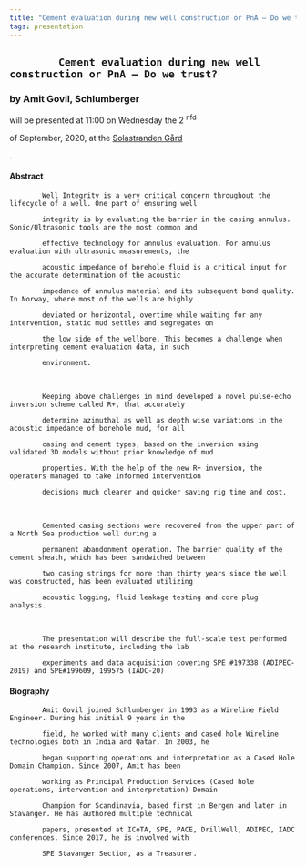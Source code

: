 ```yaml
---
title: "Cement evaluation during new well construction or PnA – Do we trust?"
tags: presentation 
---
```



      
<h2>


            Cement evaluation during new well construction or PnA – Do we trust?

      
</h2>





      
<h3>
by Amit Govil, Schlumberger
</h3>





      
<p>
will be presented at 11:00 on Wednesday the 2
<sup>
nfd
</sup>

 of September, 2020, at the 
<a href="http://www.solastrandengaard.no">
Solastranden Gård
</a>

.
</p>





      
<h4>
Abstract
</h4>



      
<p>


            Well Integrity is a very critical concern throughout the lifecycle of a well. One part of ensuring well

            integrity is by evaluating the barrier in the casing annulus. Sonic/Ultrasonic tools are the most common and

            effective technology for annulus evaluation. For annulus evaluation with ultrasonic measurements, the

            acoustic impedance of borehole fluid is a critical input for the accurate determination of the acoustic

            impedance of annulus material and its subsequent bond quality. In Norway, where most of the wells are highly

            deviated or horizontal, overtime while waiting for any intervention, static mud settles and segregates on

            the low side of the wellbore. This becomes a challenge when interpreting cement evaluation data, in such

            environment.

            
<br>


            Keeping above challenges in mind developed a novel pulse-echo inversion scheme called R+, that accurately

            determine azimuthal as well as depth wise variations in the acoustic impedance of borehole mud, for all

            casing and cement types, based on the inversion using validated 3D models without prior knowledge of mud

            properties. With the help of the new R+ inversion, the operators managed to take informed intervention

            decisions much clearer and quicker saving rig time and cost.

            
<br>


            Cemented casing sections were recovered from the upper part of a North Sea production well during a

            permanent abandonment operation. The barrier quality of the cement sheath, which has been sandwiched between

            two casing strings for more than thirty years since the well was constructed, has been evaluated utilizing

            acoustic logging, fluid leakage testing and core plug analysis.

            
<br>


            The presentation will describe the full-scale test performed at the research institute, including the lab

            experiments and data acquisition covering SPE #197338 (ADIPEC-2019) and SPE#199609, 199575 (IADC-20)

      
</p>



      
<h4>
Biography
</h4>



      
<p>


            Amit Govil joined Schlumberger in 1993 as a Wireline Field Engineer. During his initial 9 years in the

            field, he worked with many clients and cased hole Wireline technologies both in India and Qatar. In 2003, he

            began supporting operations and interpretation as a Cased Hole Domain Champion. Since 2007, Amit has been

            working as Principal Production Services (Cased hole operations, intervention and interpretation) Domain

            Champion for Scandinavia, based first in Bergen and later in Stavanger. He has authored multiple technical

            papers, presented at ICoTA, SPE, PACE, DrillWell, ADIPEC, IADC conferences. Since 2017, he is involved with

            SPE Stavanger Section, as a Treasurer.

      
</p>











